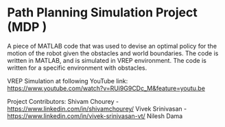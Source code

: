 # Path Planning Simulation Project (MDP )
A piece of MATLAB code that was used to devise an optimal policy for the motion of the robot given the obstacles and world boundaries.
The code is written in MATLAB, and is simulated in VREP environment. The code is written for a specific environment with obstacles.

VREP Simulation at following YouTube link:
https://www.youtube.com/watch?v=RUi9G9CDc_M&feature=youtu.be

Project Contributors: Shivam Chourey - https://www.linkedin.com/in/shivamchourey/
                      Vivek Srinivasan - https://www.linkedin.com/in/vivek-srinivasan-vt/
                      Nilesh Dama
